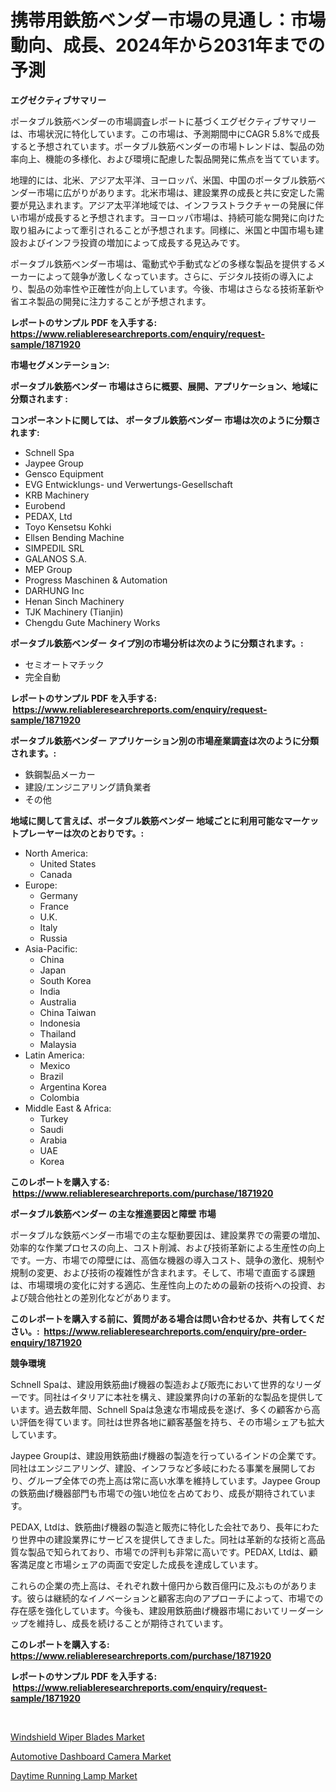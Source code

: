 <p><h1>携帯用鉄筋ベンダー市場の見通し：市場動向、成長、2024年から2031年までの予測</h1></p><p><strong>エグゼクティブサマリー</strong></p>
<p><p>ポータブル鉄筋ベンダーの市場調査レポートに基づくエグゼクティブサマリーは、市場状況に特化しています。この市場は、予測期間中にCAGR 5.8%で成長すると予想されています。ポータブル鉄筋ベンダーの市場トレンドは、製品の効率向上、機能の多様化、および環境に配慮した製品開発に焦点を当てています。</p><p>地理的には、北米、アジア太平洋、ヨーロッパ、米国、中国のポータブル鉄筋ベンダー市場に広がりがあります。北米市場は、建設業界の成長と共に安定した需要が見込まれます。アジア太平洋地域では、インフラストラクチャーの発展に伴い市場が成長すると予想されます。ヨーロッパ市場は、持続可能な開発に向けた取り組みによって牽引されることが予想されます。同様に、米国と中国市場も建設およびインフラ投資の増加によって成長する見込みです。</p><p>ポータブル鉄筋ベンダー市場は、電動式や手動式などの多様な製品を提供するメーカーによって競争が激しくなっています。さらに、デジタル技術の導入により、製品の効率性や正確性が向上しています。今後、市場はさらなる技術革新や省エネ製品の開発に注力することが予想されます。</p></p>
<p><strong>レポートのサンプル PDF を入手する: <a href="https://www.reliableresearchreports.com/enquiry/request-sample/1871920">https://www.reliableresearchreports.com/enquiry/request-sample/1871920</a></strong></p>
<p><strong>市場セグメンテーション:</strong></p>
<p><strong> ポータブル鉄筋ベンダー 市場はさらに概要、展開、アプリケーション、地域に分類されます :</strong></p>
<p><strong>コンポーネントに関しては、 ポータブル鉄筋ベンダー 市場は次のように分類されます: &nbsp;</strong></p>
<p><ul><li>Schnell Spa</li><li>Jaypee Group</li><li>Gensco Equipment</li><li>EVG Entwicklungs- und Verwertungs-Gesellschaft</li><li>KRB Machinery</li><li>Eurobend</li><li>PEDAX, Ltd</li><li>Toyo Kensetsu Kohki</li><li>Ellsen Bending Machine</li><li>SIMPEDIL SRL</li><li>GALANOS S.A.</li><li>MEP Group</li><li>Progress Maschinen & Automation</li><li>DARHUNG Inc</li><li>Henan Sinch Machinery</li><li>TJK Machinery (Tianjin)</li><li>Chengdu Gute Machinery Works</li></ul></p>
<p><strong> ポータブル鉄筋ベンダー タイプ別の市場分析は次のように分類されます。:</strong></p>
<p><ul><li>セミオートマチック</li><li>完全自動</li></ul></p>
<p><strong>レポートのサンプル PDF を入手する: &nbsp;<a href="https://www.reliableresearchreports.com/enquiry/request-sample/1871920">https://www.reliableresearchreports.com/enquiry/request-sample/1871920</a></strong></p>
<p><strong> ポータブル鉄筋ベンダー アプリケーション別の市場産業調査は次のように分類されます。:</strong></p>
<p><ul><li>鉄鋼製品メーカー</li><li>建設/エンジニアリング請負業者</li><li>その他</li></ul></p>
<p><strong>地域に関して言えば、ポータブル鉄筋ベンダー 地域ごとに利用可能なマーケットプレーヤーは次のとおりです。:</strong></p>
<p><ul>
    <li>
        North America:
        <ul>
            <li>United States</li>
            <li>Canada</li>
        </ul>
    </li>
    <li>
        Europe:
        <ul>
            <li>Germany</li>
            <li>France</li>
            <li>U.K.</li>
            <li>Italy</li>
            <li>Russia</li>
        </ul>
    </li>
    <li>
        Asia-Pacific:
        <ul>
            <li>China</li>
            <li>Japan</li>
            <li>South Korea</li>
            <li>India</li>
            <li>Australia</li>
            <li>China Taiwan</li>
            <li>Indonesia</li>
            <li>Thailand</li>
            <li>Malaysia</li>
        </ul>
    </li>
    <li>
        Latin America:
        <ul>
            <li>Mexico</li>
            <li>Brazil</li>
            <li>Argentina Korea</li>
            <li>Colombia</li>
        </ul>
    </li>
    <li>
        Middle East & Africa:
        <ul>
            <li>Turkey</li>
            <li>Saudi</li>
            <li>Arabia</li>
            <li>UAE</li>
            <li>Korea</li>
        </ul>
    </li>
    </ul></p>
<p><strong>このレポートを購入する: &nbsp;<a href="https://www.reliableresearchreports.com/purchase/1871920">https://www.reliableresearchreports.com/purchase/1871920</a></strong></p>
<p><strong>ポータブル鉄筋ベンダー の主な推進要因と障壁 市場</strong></p>
<p><p>ポータブルな鉄筋ベンダー市場での主な駆動要因は、建設業界での需要の増加、効率的な作業プロセスの向上、コスト削減、および技術革新による生産性の向上です。一方、市場での障壁には、高価な機器の導入コスト、競争の激化、規制や規制の変更、および技術の複雑性が含まれます。そして、市場で直面する課題は、市場環境の変化に対する適応、生産性向上のための最新の技術への投資、および競合他社との差別化などがあります。</p></p>
<p><strong>このレポートを購入する前に、質問がある場合は問い合わせるか、共有してください。:&nbsp; <a href="https://www.reliableresearchreports.com/enquiry/pre-order-enquiry/1871920">https://www.reliableresearchreports.com/enquiry/pre-order-enquiry/1871920</a></strong></p>
<p><strong>競争環境</strong></p>
<p><p>Schnell Spaは、建設用鉄筋曲げ機器の製造および販売において世界的なリーダーです。同社はイタリアに本社を構え、建設業界向けの革新的な製品を提供しています。過去数年間、Schnell Spaは急速な市場成長を遂げ、多くの顧客から高い評価を得ています。同社は世界各地に顧客基盤を持ち、その市場シェアも拡大しています。</p><p>Jaypee Groupは、建設用鉄筋曲げ機器の製造を行っているインドの企業です。同社はエンジニアリング、建設、インフラなど多岐にわたる事業を展開しており、グループ全体での売上高は常に高い水準を維持しています。Jaypee Groupの鉄筋曲げ機器部門も市場での強い地位を占めており、成長が期待されています。</p><p>PEDAX, Ltdは、鉄筋曲げ機器の製造と販売に特化した会社であり、長年にわたり世界中の建設業界にサービスを提供してきました。同社は革新的な技術と高品質な製品で知られており、市場での評判も非常に高いです。PEDAX, Ltdは、顧客満足度と市場シェアの両面で安定した成長を達成しています。</p><p>これらの企業の売上高は、それぞれ数十億円から数百億円に及ぶものがあります。彼らは継続的なイノベーションと顧客志向のアプローチによって、市場での存在感を強化しています。今後も、建設用鉄筋曲げ機器市場においてリーダーシップを維持し、成長を続けることが期待されています。</p></p>
<p><strong>このレポートを購入する: &nbsp; <a href="https://www.reliableresearchreports.com/purchase/1871920">https://www.reliableresearchreports.com/purchase/1871920</a></strong></p>
<p><strong>レポートのサンプル PDF を入手する: &nbsp;<a href="https://www.reliableresearchreports.com/enquiry/request-sample/1871920">https://www.reliableresearchreports.com/enquiry/request-sample/1871920</a></strong><strong></strong></p>
<p>&nbsp;</p>
<p><p><a href="https://cedar-agate-3da.notion.site/Windshield-Wiper-Blades-Market-Research-Report-Forecasted-for-Period-from-2024-2031-by-Market-Typ-03878f69319f480791ebaa4ab410ca88">Windshield Wiper Blades Market</a></p><p><a href="https://copper-carbon-84f.notion.site/Automotive-Dashboard-Camera-Market-Size-Market-Share-and-Global-Market-Analysis-Report-2024-2031-7c5b29059b7044549fdeaa7db0e60e29">Automotive Dashboard Camera Market</a></p><p><a href="https://circular-yam-9b9.notion.site/Decoding-the-Daytime-Running-Lamp-Market-A-Deep-Dive-into-the-Latest-Market-Trends-Market-Segmenta-5c6034df53e24bf59c56daab5ff6111b">Daytime Running Lamp Market</a></p></p>